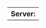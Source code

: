 <center>
  <table class="w3-table w3-table-all">
    <tr>
      <th>Server:</th>
    </tr>
  </table>
</center>
